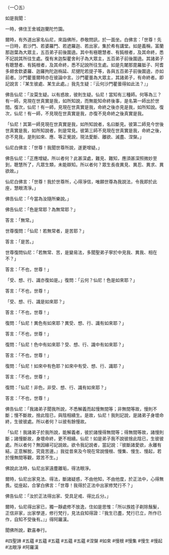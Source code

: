 （一〇五）

如是我聞：

一時，佛住王舍城迦蘭陀竹園。

爾時，有外道出家名仙尼，來詣佛所，恭敬問訊，於一面坐。白佛言：「世尊！先一日時，若沙門、若婆羅門、若遮羅迦、若出家，集於希有講堂。如是義稱，富蘭那迦葉為大眾主，五百弟子前後圍遶。其中有極聰慧者、有鈍根者，及其命終，悉不記說其所往生處。復有末迦梨瞿舍利子為大眾主，五百弟子前後圍遶。其諸弟子有聰慧者、有鈍根者，及其命終，悉不記說所往生處。如是先闍那毘羅胝子、阿耆多翅舍欽婆羅、迦羅拘陀迦栴延、尼揵陀若提子等，各與五百弟子前後圍遶，亦如前者。沙門瞿曇爾時亦在彼論中言。沙門瞿曇為大眾主，其諸弟子，有命終者。即記說言：『某生彼處、某生此處。』我先生疑：『云何沙門瞿曇得如此法？』」

佛告仙尼：「汝莫生疑。以有惑故，彼則生疑。仙尼！當知有三種師。何等為三？有一師，見現在世真實是我，如所知說，而無能知命終後事，是名第一師出於世間。復次，仙尼！有一師，見現在世真實是我，命終之後亦見是我，如所知說。復次，仙尼！有一師，不見現在世真實是我，亦復不見命終之後真實是我。

「仙尼！其第一師見現在世真實是我，如所知說者，名曰斷見。彼第二師見今世後世真實是我，如所知說者，則是常見。彼第三師不見現在世真實是我，命終之後，亦不見我，是則如來、應、等正覺說，現法愛斷、離欲、滅盡、涅槃。」

仙尼白佛言：「世尊！我聞世尊所說，遂更增疑。」

佛告仙尼：「正應增疑。所以者何？此甚深處，難見、難知，應須甚深照微妙至到，聰慧所了，凡眾生類，未能辯知。所以者何？眾生長夜異見、異忍、異求、異欲故。」

仙尼白佛言：「世尊！我於世尊所，心得淨信，唯願世尊為我說法，令我即於此座，慧眼清淨。」

佛告仙尼：「今當為汝隨所樂說。」

佛告仙尼：「色是常耶？為無常耶？」

答言：「無常。」

世尊復問：「仙尼！若無常者，是苦耶？」

答言：「是苦。」

世尊復問仙尼：「若無常、苦，是變易法，多聞聖弟子寧於中見我、異我、相在不？」

答言：「不也，世尊！」

「受、想、行、識亦復如是。」復問：「云何？仙尼！色是如來耶？」

答言：「不也，世尊！」

「受、想、行、識是如來耶？」

答言：「不也，世尊！」

復問：「仙尼！異色有如來耶？異受、想、行、識有如來耶？」

答言：「不也，世尊！」

復問：「仙尼！色中有如來耶？受、想、行、識中有如來耶？」

答言：「不也，世尊！」

復問：「仙尼！如來中有色耶？如來中有受、想、行、識耶？」

答言：「不也，世尊！」

復問：「仙尼！非色，非受、想、行、識有如來耶？」

答言：「不也，世尊！」

佛告仙尼：「我諸弟子聞我所說，不悉解義而起慢無間等；非無間等故，慢則不斷；慢不斷故，捨此陰已，與陰相續生。是故，仙尼！我則記說，是諸弟子身壞命終，生彼彼處。所以者何？以彼有餘慢故。

「仙尼！我諸弟子於我所說，能解義者，彼於諸慢得無間等；得無間等故，諸慢則斷；諸慢斷故，身壞命終，更不相續。仙尼！如是弟子我不說彼捨此陰已，生彼彼處。所以者何？無因緣可記說故。欲令我記說者，當記說：『彼斷諸愛欲，永離有結，正意解脫，究竟苦邊。』我從昔來及今現在常說慢根、慢集、慢生、慢起，若於慢無間等觀，眾苦不生。」

佛說此法時，仙尼出家遠塵離垢，得法眼淨。

爾時，仙尼出家見法、得法，斷諸疑惑，不由他知，不由他度，於正法中，心得無畏。從座起，合掌白佛言：「世尊！我得於正法中出家修梵行不？」

佛告仙尼：「汝於正法得出家、受具足戒、得比丘分。」

爾時，仙尼得出家已，獨一靜處修不放逸，住如是思惟：「所以族姓子剃除鬚髮，正信非家，出家學道，修行梵行，見法自知得證：『我生已盡，梵行已立，所作已作，自知不受後有。』」得阿羅漢。

聞佛所說，歡喜奉行。











#四聖諦
#五蘊
#五蘊
#五蘊
#五蘊
#五蘊
#涅槃
#如來
#慢根
#慢集
#慢生
#慢起
#法眼淨
#阿羅漢

